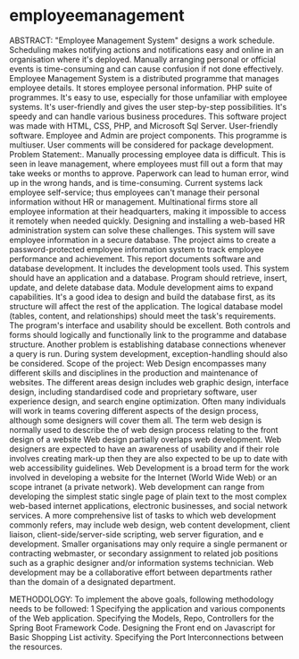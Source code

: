 # employeemanagement
ABSTRACT:
"Employee Management System" designs a work schedule. Scheduling makes notifying actions and notifications easy and online in an organisation where it's deployed. Manually arranging personal or official events is time-consuming and can cause confusion if not done effectively. Employee Management System is a distributed programme that manages employee details. It stores employee personal information.
PHP suite of programmes. It's easy to use, especially for those unfamiliar with employee systems. It's user-friendly and gives the user step-by-step possibilities. It's speedy and can handle various business procedures. This software project was made with HTML, CSS, PHP, and Microsoft Sql Server. User-friendly software. Employee and Admin are project components. This programme is multiuser. User comments will be considered for package development.
Problem Statement:.
Manually processing employee data is difficult. This is seen in leave management, where employees must fill out a form that may take weeks or months to approve. Paperwork can lead to human error, wind up in the wrong hands, and is time-consuming. Current systems lack employee self-service; thus employees can't manage their personal information without HR or management. Multinational firms store all employee information at their headquarters, making it impossible to access it remotely when needed quickly. Designing and installing a web-based HR administration system can solve these challenges.
This system will save employee information in a secure database. The project aims to create a password-protected employee information system to track employee performance and achievement. This report documents software and database development.
It includes the development tools used. This system should have an application and a database. Program should retrieve, insert, update, and delete database data. Module development aims to expand capabilities. It's a good idea to design and build the database first, as its structure will affect the rest of the application. The logical database model (tables, content, and relationships) should meet the task's requirements. The program's interface and usability should be excellent. Both controls and forms should logically and functionally link to the programme and database structure.
Another problem is establishing database connections whenever a query is run. During system development, exception-handling should also be considered.
Scope of the project:
Web Design encompasses many different skills and disciplines in the production and maintenance of websites. The different areas design includes web graphic design, interface design, including standardised code and proprietary software, user experience design, and search engine optimization. Often many individuals will work in teams covering different aspects of the design process, although some designers will cover them all. The term web design is normally used to describe the of web design process relating to the front design of a website Web design partially overlaps web development. Web designers are expected to have an awareness of usability and if their role involves creating mark-up then they are also expected to be up to date with web accessibility guidelines. Web Development is a broad term for the work involved in developing a website for the Internet (World Wide Web) or an scope intranet (a private network). Web development can range from developing the simplest static single page of plain text to the most complex web-based internet applications, electronic businesses, and social network services. A more comprehensive list of tasks to which web development commonly refers, may include web design, web content development, client liaison, client-side/server-side scripting, web server figuration, and e development. Smaller organisations may only require a single permanent or contracting webmaster, or secondary assignment to related job positions such as a graphic designer and/or information systems technician. Web development may be a collaborative effort between departments rather than the domain of a designated department.

METHODOLOGY: 
To implement the above goals, following methodology needs to be followed: 
1 Specifying the application and various components of the Web application. Specifying the Models, Repo, Controllers for the Spring Boot Framework Code. Designing the Front end on Javascript for Basic Shopping List activity. Specifying the Port lnterconnections between the resources.

